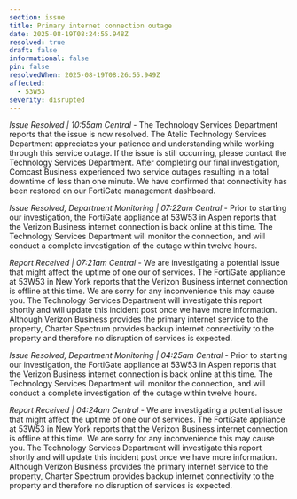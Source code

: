 ```yaml
---
section: issue
title: Primary internet connection outage
date: 2025-08-19T08:24:55.948Z
resolved: true
draft: false
informational: false
pin: false
resolvedWhen: 2025-08-19T08:26:55.949Z
affected:
  - 53W53
severity: disrupted
---
```

*Issue Resolved | 10:55am Central* - The Technology Services Department reports that the issue is now resolved. The Atelic Technology Services Department appreciates your patience and understanding while working through this service outage. If the issue is still occurring, please contact the Technology Services Department. After completing our final investigation, Comcast Business experienced two service outages resulting in a total downtime of less than one minute. We have confirmed that connectivity has been restored on our FortiGate management dashboard.

*Issue Resolved, Department Monitoring | 07:22am Central* - Prior to starting our investigation, the FortiGate appliance at 53W53 in Aspen reports that the Verizon Business internet connection is back online at this time. The Technology Services Department will monitor the connection, and will conduct a complete investigation of the outage within twelve hours.

*Report Received | 07:21am Central* - We are investigating a potential issue that might affect the uptime of one our of services. The FortiGate appliance at 53W53 in New York reports that the Verizon Business internet connection is offline at this time. We are sorry for any inconvenience this may cause you. The Technology Services Department will investigate this report shortly and will update this incident post once we have more information. Although Verizon Business provides the primary internet service to the property, Charter Spectrum provides backup internet connectivity to the property and therefore no disruption of services is expected.

*Issue Resolved, Department Monitoring | 04:25am Central* - Prior to starting our investigation, the FortiGate appliance at 53W53 in Aspen reports that the Verizon Business internet connection is back online at this time. The Technology Services Department will monitor the connection, and will conduct a complete investigation of the outage within twelve hours.

*Report Received | 04:24am Central* - We are investigating a potential issue that might affect the uptime of one our of services. The FortiGate appliance at 53W53 in New York reports that the Verizon Business internet connection is offline at this time. We are sorry for any inconvenience this may cause you. The Technology Services Department will investigate this report shortly and will update this incident post once we have more information. Although Verizon Business provides the primary internet service to the property, Charter Spectrum provides backup internet connectivity to the property and therefore no disruption of services is expected.
